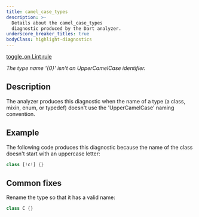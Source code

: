 ```yaml
---
title: camel_case_types
description: >-
  Details about the camel_case_types
  diagnostic produced by the Dart analyzer.
underscore_breaker_titles: true
bodyClass: highlight-diagnostics
---
```


<div class="tags">
  <a class="tag-label"
      href="/tools/linter-rules/camel_case_types"
      title="Learn about the lint rule that enables this diagnostic."
      aria-label="Learn about the lint rule that enables this diagnostic."
      target="_blank">
    <span class="material-symbols" aria-hidden="true">toggle_on</span>
    <span>Lint rule</span>
  </a>
</div>

_The type name '{0}' isn't an UpperCamelCase identifier._

## Description

The analyzer produces this diagnostic when the name of a type (a class,
mixin, enum, or typedef) doesn't use the 'UpperCamelCase' naming
convention.

## Example

The following code produces this diagnostic because the name of the class
doesn't start with an uppercase letter:

```dart
class [!c!] {}
```

## Common fixes

Rename the type so that it has a valid name:

```dart
class C {}
```
